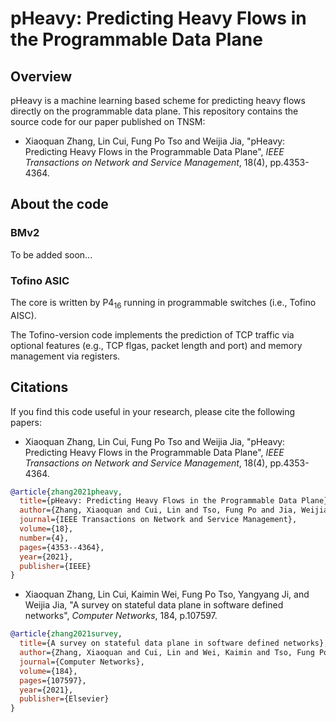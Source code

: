 # pHeavy: Predicting Heavy Flows in the Programmable Data Plane

## Overview
pHeavy is a machine learning based scheme for predicting heavy flows directly on the programmable data plane. This repository contains the source code for our paper published on TNSM:  

* Xiaoquan Zhang, Lin Cui, Fung Po Tso and Weijia Jia, "pHeavy: Predicting Heavy Flows in the Programmable Data Plane", _IEEE Transactions on Network and Service Management_, 18(4), pp.4353-4364. 

## About the code

### BMv2

To be added soon...

### Tofino ASIC

The core is written by P4<sub>16</sub> running in programmable switches (i.e., Tofino AISC).

The Tofino-version code implements the prediction of TCP traffic via optional features (e.g., TCP flgas, packet length and port) and memory management via registers.

## Citations

If you find this code useful in your research, please cite the following papers:

* Xiaoquan Zhang, Lin Cui, Fung Po Tso and Weijia Jia, "pHeavy: Predicting Heavy Flows in the Programmable Data Plane", _IEEE Transactions on Network and Service Management_, 18(4), pp.4353-4364. 
```bibtex
@article{zhang2021pheavy,
  title={pHeavy: Predicting Heavy Flows in the Programmable Data Plane},
  author={Zhang, Xiaoquan and Cui, Lin and Tso, Fung Po and Jia, Weijia},
  journal={IEEE Transactions on Network and Service Management},
  volume={18},
  number={4},
  pages={4353--4364},
  year={2021},
  publisher={IEEE}
}
```

* Xiaoquan Zhang, Lin Cui, Kaimin Wei, Fung Po Tso, Yangyang Ji, and Weijia Jia, "A survey on stateful data plane in software defined networks", _Computer Networks_, 184, p.107597.
```bibtex
@article{zhang2021survey,
  title={A survey on stateful data plane in software defined networks},
  author={Zhang, Xiaoquan and Cui, Lin and Wei, Kaimin and Tso, Fung Po and Ji, Yangyang and Jia, Weijia},
  journal={Computer Networks},
  volume={184},
  pages={107597},
  year={2021},
  publisher={Elsevier}
}
```
